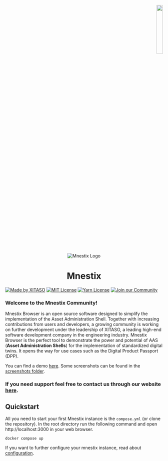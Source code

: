 <p align="right">
  <picture>
    <source srcset="https://github.com/eclipse-mnestix/mnestix-browser/blob/main/src/assets/XitasoLogo.svg"  media="(prefers-color-scheme: dark)">
    <img src="https://github.com/eclipse-mnestix/mnestix-browser/blob/main/src/assets/XitasoLogoBlack.svg" width=20%>
  </picture>
</p>
<p align="center">
 <img src="https://github.com/eclipse-mnestix/mnestix-browser/blob/main/public/android-chrome-192x192.png" alt="Mnestix Logo">
</p>
<h1 style="text-align: center">Mnestix</h1>

[![Made by XITASO](https://img.shields.io/badge/Made_by_XITASO-005962?style=flat-square)](https://xitaso.com/)
[![MIT License](https://img.shields.io/badge/License-MIT-005962.svg?style=flat-square)](https://choosealicense.com/licenses/mit/)
[![Yarn License](https://img.shields.io/badge/YARN-V1.22.22-005962?style=flat-square)]()
[![Join our Community](https://img.shields.io/badge/Join_our_Community-005962?style=flat-square)](https://xitaso.com/kompetenzen/mnestix/#support)

### Welcome to the Mnestix Community!

Mnestix Browser is an open source software designed to simplify the implementation of the Asset Administration Shell.
Together
with increasing contributions from users and developers, a growing community is working on further development under the
leadership of XITASO, a leading high-end software development company in the engineering industry.
Mnestix Browser is the perfect tool to demonstrate the power and potential of AAS (**Asset Administration Shells**) for
the
implementation of standardized digital twins. It opens the way for use cases such as the Digital Product Passport (DPP).

You can find a demo [here](https://mnestix-prod.azurewebsites.net/).
Some screenshots can be found in the [screenshots folder](https://github.com/eclipse-mnestix/mnestix-browser/tree/main/screenshots).

### **If you need support feel free to contact us through our website [here](https://xitaso.com/kompetenzen/mnestix/#support).**

## Quickstart

All you need to start your first Mnestix instance is the `compose.yml` (or clone the repository).
In the root directory run the following command and open http://localhost:3000 in your web browser.

```shell
docker compose up
```

If you want to further configure your mnestix instance, read about [configuration](mnestix-configuration-settings).